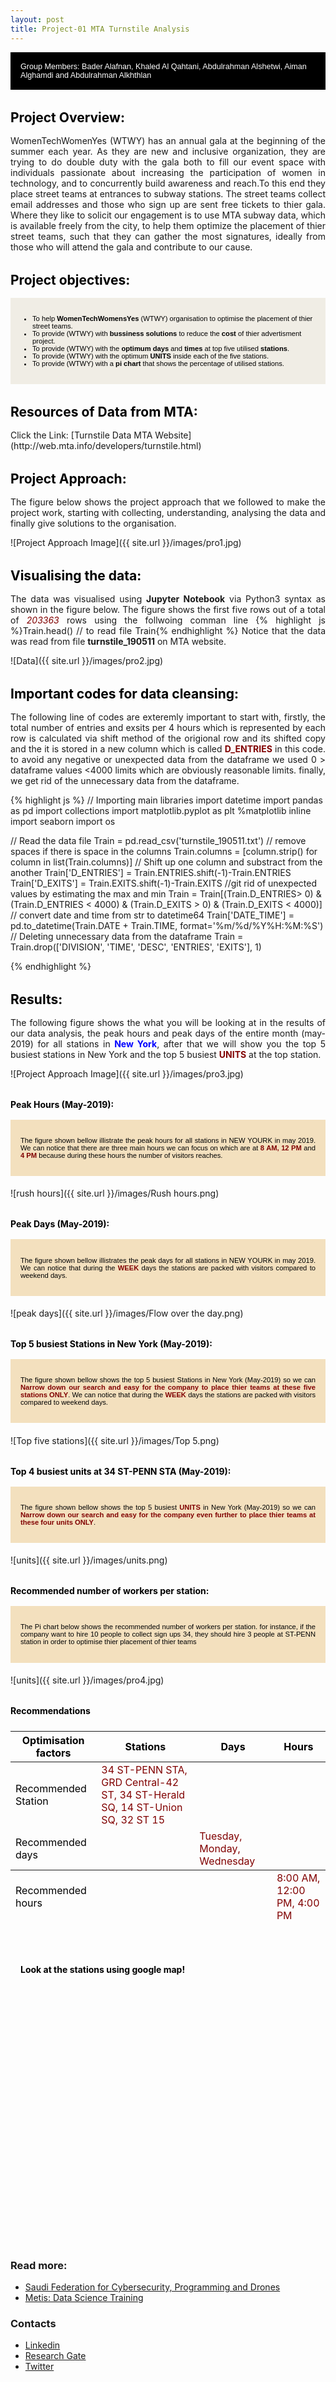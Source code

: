 ```yaml
---
layout: post
title: Project-01 MTA Turnstile Analysis
---
```



<div style="margin-bottom: 1rem;   padding: 1rem;   color: #FFFFFF;   background-color: #000000; font-family: Arial, Helvetica, sans-serif; font-size:0.9em;">
Group Members: Bader Alafnan, Khaled Al Qahtani, Abdulrahman Alshetwi, Aiman Alghamdi and Abdulrahman Alkhthlan
</div>

<h1 style="font-size:1.5em; color:#000000; margin-top: 2rem; margin-bottom: 1rem;">Project Overview:</h1>

<p style="text-align: justify; text-justify: inter-word;"> WomenTechWomenYes (WTWY) has an annual gala at the beginning of the summer each year. As they are new and inclusive organization, they are trying to do double duty with the gala both to fill our event space with individuals passionate about increasing the participation of women in technology, and to concurrently build awareness and reach.To this end they place street teams at entrances to subway stations. The street teams collect email addresses and those who sign up are sent free tickets to thier gala. Where they like to solicit our engagement is to use MTA subway data, which is available freely from the city, to help them optimize the placement of thier street teams, such that they can gather the most signatures, ideally from those who will attend the gala and contribute to our cause.</p>

<h1 style="font-size:1.5em; color:#000000; margin-top: 2rem; margin-bottom: 1rem;">Project objectives:</h1>

<div style="margin-bottom: 1.2rem; padding: 1rem;   color: #000000;   background-color: #F0EDE5; font-family: Arial, Helvetica, sans-serif; font-size:0.8em; text-align: left;" >
  <ul>
  <li>To help <strong>WomenTechWomensYes</strong> (WTWY) organisation to optimise the placement of thier street teams.</li>
  <li>To provide (WTWY) with <strong>bussiness solutions</strong> to reduce the <strong>cost</strong> of thier advertisment project.</li>
  <li>To provide (WTWY) with the <strong>optimum days</strong> and <strong>times</strong> at top five utilised <strong>stations</strong>.</li> 
  <li>To provide (WTWY) with the optimum <strong>UNITS</strong> inside each of the five stations.</li>
  <li>To provide (WTWY) with a <strong>pi chart</strong> that shows the percentage of utilised stations.</li> </ul> </div>


<h1 style="font-size:1.5em; color:#000000; margin-top: 2rem; margin-bottom: 1rem;">Resources of Data from MTA:</h1>
Click the Link: [Turnstile Data MTA Website](http://web.mta.info/developers/turnstile.html)


<h1 style="font-size:1.5em; color:#000000; margin-top: 2rem; margin-bottom: 1rem;">Project Approach:</h1>
<p style="text-align: justify; text-justify: inter-word;"> The figure below shows the project approach that we followed to make the project work, starting with collecting, understanding, analysing the data and finally give solutions to the organisation. </p>
![Project Approach Image]({{ site.url }}/images/pro1.jpg)

<h1 style="font-size:1.5em; color:#000000; margin-top: 2rem; margin-bottom: 1rem;">Visualising the data:</h1>
<p style="text-align: justify; text-justify: inter-word;"> The data was visualised using <strong>Jupyter Notebook</strong> via Python3 syntax as shown in the figure below. The figure shows the first five rows out of a total of <i style="color:Maroon;">203363</i> rows using the follwoing comman line {% highlight js %}Train.head()      // to read file Train{% endhighlight %} Notice that the data was read from file <strong>turnstile_190511</strong> on MTA website. </p>
![Data]({{ site.url }}/images/pro2.jpg)

<h1 style="font-size:1.5em; color:#000000; margin-top: 2rem; margin-bottom: 1rem;">Important codes for data cleansing:</h1>
<p style="text-align: justify; text-justify: inter-word;"> The following line of codes are exteremly important to start with, firstly, the total number of entries and exsits per 4 hours which is represented by each row is calculated via shift method of the origional row and its shifted copy and the it is stored in a new column which is called <strong style="color: Maroon;">D_ENTRIES</strong> in this code. to avoid any negative or unexpected data from the dataframe we used 0 > dataframe values <4000 limits which are obviously reasonable limits. finally, we get rid of the unnecessary data from the dataframe.</p>
{% highlight js %}
// Importing main libraries 
import datetime
import pandas as pd
import collections
import matplotlib.pyplot as plt
%matplotlib inline
import seaborn
import os

// Read the data file
Train = pd.read_csv('turnstile_190511.txt')
// remove spaces if there is space in the columns
Train.columns = [column.strip() for column in list(Train.columns)]
// Shift up one column and substract from the another 
Train['D_ENTRIES'] = Train.ENTRIES.shift(-1)-Train.ENTRIES
Train['D_EXITS'] = Train.EXITS.shift(-1)-Train.EXITS
//git rid of unexpected values by estimating the max and min 
Train = Train[(Train.D_ENTRIES> 0) & (Train.D_ENTRIES < 4000) & 
                (Train.D_EXITS > 0) & (Train.D_EXITS < 4000)]
// convert date and time from str to datetime64
Train['DATE_TIME'] = pd.to_datetime(Train.DATE + Train.TIME, format='%m/%d/%Y%H:%M:%S')
// Deleting unnecessary data from the dataframe
Train = Train.drop(['DIVISION', 'TIME', 'DESC', 'ENTRIES', 'EXITS'], 1)

{% endhighlight %}



<h1 style="font-size:1.5em; color:#000000; margin-top: 2rem; margin-bottom: 1rem;">Results:</h1>
<p style="text-align: justify; text-justify: inter-word;"> The following figure shows the what you will be looking at in the results of our data analysis, the peak hours and peak days of the entire month (may-2019) for all stations in <strong style="color:Blue">New York</strong>, after that we will show you the top 5 busiest stations in New York and the top 5 busiest <strong style="color: Maroon;">UNITS</strong> at the top station. </p>

![Project Approach Image]({{ site.url }}/images/pro3.jpg)


<h1 style="font-size:1em; color:#000000; margin-top: 2rem; margin-bottom: 1rem;">Peak Hours (May-2019):</h1>

<div style="margin-bottom: 1.2rem; padding: 1rem;   color: #000000;   background-color: #F3E0BE; font-family: Arial, Helvetica, sans-serif; font-size:0.8em;" >
  <p style="text-align: justify; text-justify: inter-word;"> The figure shown bellow illistrate the peak hours for all stations in NEW YOURK in may 2019. We can notice that there are three main hours we can focus on which are at <strong style="color:Maroon;">8 AM, 12 PM</strong> and <strong style="color:Maroon;">4 PM</strong> because during these hours the number of visitors reaches.</p>
</div>
![rush hours]({{ site.url }}/images/Rush hours.png)


<h1 style="font-size:1em; color:#000000; margin-top: 2rem; margin-bottom: 1rem;">Peak Days (May-2019):</h1>

<div style="margin-bottom: 1.2rem; padding: 1rem;   color: #000000;   background-color: #F3E0BE; font-family: Arial, Helvetica, sans-serif; font-size:0.8em;" >
  <p style="text-align: justify; text-justify: inter-word;"> The figure shown bellow illistrates the peak days for all stations in NEW YOURK in may 2019. We can notice that during the <strong style="color:Maroon;">WEEK</strong> days the stations are packed with visitors compared to weekend days.</p>
</div>
![peak days]({{ site.url }}/images/Flow over the day.png)


<h1 style="font-size:1em; color:#000000; margin-top: 2rem; margin-bottom: 1rem;">Top 5 busiest Stations in New York (May-2019):</h1>

<div style="margin-bottom: 1.2rem; padding: 1rem;   color: #000000;   background-color: #F3E0BE; font-family: Arial, Helvetica, sans-serif; font-size:0.8em;" >
  <p style="text-align: justify; text-justify: inter-word;"> The figure shown bellow shows the top 5 busiest Stations in New York (May-2019) so we can <strong style="color:Maroon;">Narrow down our search and easy for the company to place thier teams at these five stations ONLY</strong>. We can notice that during the <strong style="color:Maroon;">WEEK</strong> days the stations are packed with visitors compared to weekend days.</p>
</div>
![Top five stations]({{ site.url }}/images/Top 5.png)



<h1 style="font-size:1em; color:#000000; margin-top: 2rem; margin-bottom: 1rem;">Top 4 busiest units at 34 ST-PENN STA (May-2019):</h1>

<div style="margin-bottom: 1.2rem; padding: 1rem;   color: #000000;   background-color: #F3E0BE; font-family: Arial, Helvetica, sans-serif; font-size:0.8em;" >
  <p style="text-align: justify; text-justify: inter-word;"> The figure shown bellow shows the top 5 busiest <strong style="color: Maroon;">UNITS</strong> in New York (May-2019) so we can <strong style="color:Maroon;">Narrow down our search and easy for the company even further to place thier teams at these four units ONLY</strong>. </p> <i class="glyphicon glyphicon-thumbs-up"></i></div>
![units]({{ site.url }}/images/units.png)


<h1 style="font-size:1em; color:#000000; margin-top: 2rem; margin-bottom: 1rem;"> Recommended number of workers per station:</h1>

<div style="margin-bottom: 1.2rem; padding: 1rem;   color: #000000;   background-color: #F3E0BE; font-family: Arial, Helvetica, sans-serif; font-size:0.8em;" >
  <p style="text-align: justify; text-justify: inter-word;"> The Pi chart below shows the recommended number of workers per station. for instance, if the company want to hire 10 people to collect sign ups 34, they should hire 3 people at ST-PENN station in order to optimise thier placement of thier teams</p> <i class="glyphicon glyphicon-thumbs-up"></i></div>
![units]({{ site.url }}/images/pro4.jpg)


<h1 style="font-size:1em; color:#000000; margin-top: 2rem; margin-bottom: 1.5rem;">Recommendations</h1>


<table>
  <thead>
    <tr>
      <th style="color:#000000;">Optimisation factors</th>
      <th style="color:#000000;">Stations</th>
      <th style="color:#000000;">Days</th>
      <th style="color:#000000;">Hours</th>
    </tr>
  </thead>
  <tfoot>
    <tr>
      <td style="color:#000000;">Recommended hours</td>
      <td> </td>
      <td> </td>
      <td style="color:maroon;">8:00 AM, 12:00 PM, 4:00 PM</td>
    </tr>
  </tfoot>
  <tbody>
    <tr>
      <td style="color:#000000;">Recommended Station</td>
      <td style="color:maroon;">34 ST-PENN STA, GRD Central-42 ST, 34 ST-Herald SQ, 14 ST-Union SQ, 32 ST 15</td>
      <td> </td>
      <td> </td>
    </tr>
    <tr>
      <td style="color:#000000;">Recommended days</td>
      <td> </td>
      <td style="color:maroon;">Tuesday, Monday, Wednesday</td>
      <td> </td>
    </tr>
  </tbody>
</table>















<div style="margin-bottom: 1.2rem; padding: 1rem" >
<h1 style="font-size:1em; color:#000000; margin-top: 2rem; margin-bottom: 1rem;">Look at the stations using google map!</h1>
<div id="googleMap" style="width:100%;height:400px;"></div>
<script>
function myMap() {
var mapProp= {
  center:new google.maps.LatLng(51.508742,-0.120850),
  zoom:5,
};
var map = new google.maps.Map(document.getElementById("googleMap"),mapProp);
}
</script>
<script src="https://maps.googleapis.com/maps/api/js?key=AIzaSyCKHCCDLG_CnNTFEPWhTFUryHcCfkapwyw&callback=myMap"></script>
</div>


### Read more:

* [Saudi Federation for Cybersecurity, Programming and Drones](https://safcsp.org.sa/en.html)
* [Metis: Data Science Training](https://www.thisismetis.com/)

### Contacts 

* [Linkedin](https://www.linkedin.com/in/bader-alafnan-353480122/)
* [Research Gate](https://www.researchgate.net/profile/Bader_Alafnan)
* [Twitter](https://twitter.com/BaderAlafnan1)


[^fn-sample_footnote]: Handy! Now click the return link to go back.
